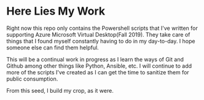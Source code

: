 # Here Lies My Work

Right now this repo only contains the Powershell scripts that I've written for supporting Azure Microsoft Virtual Desktop(Fall 2019). They take care of things that I found myself constantly having to do in my day-to-day. I hope someone else can find them helpful. 

This will be a continual work in progress as I learn the ways of Git and Github among other things like Python, Ansible, etc. I will continue to add more of the scripts I've created as I can get the time to sanitize them for public consumption. 

From this seed, I build my crop, as it were. 
